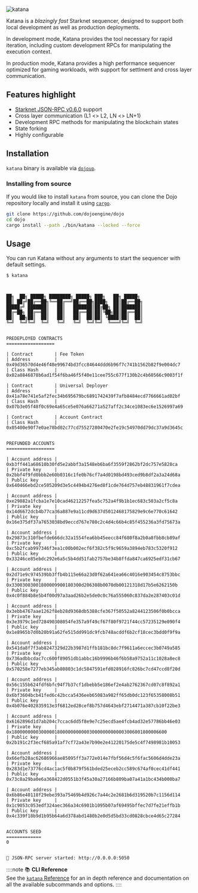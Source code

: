 ![katana](/katana-icon-word.png)

Katana is a _blazingly fast_ Starknet sequencer, designed to support both local development as well as production deployments.

In development mode, Katana provides the tool necessary for rapid iteration, including custom development RPCs for manipulating the execution context.

In production mode, Katana provides a high performance sequencer optimized for gaming workloads, with support for settlment and cross layer communication.

## Features highlight

- [Starknet JSON-RPC v0.6.0](https://github.com/starkware-libs/starknet-specs/tree/v0.6.0) support
- Cross layer communication (L1 <> L2, LN <> LN+1)
- Development RPC methods for manipulating the blockchain states
- State forking
- Highly configurable

## Installation

`katana` binary is available via [`dojoup`](/getting-started.md).

### Installing from source

If you would like to install `katana` from source, you can clone the Dojo repository locally and install it using [`cargo`](https://doc.rust-lang.org/cargo/).

```sh
git clone https://github.com/dojoengine/dojo
cd dojo
cargo install --path ./bin/katana --locked --force
```

## Usage

You can run Katana without any arguments to start the sequencer with default settings.

```console
$ katana
```

```console


██╗  ██╗ █████╗ ████████╗ █████╗ ███╗   ██╗ █████╗
██║ ██╔╝██╔══██╗╚══██╔══╝██╔══██╗████╗  ██║██╔══██╗
█████╔╝ ███████║   ██║   ███████║██╔██╗ ██║███████║
██╔═██╗ ██╔══██║   ██║   ██╔══██║██║╚██╗██║██╔══██║
██║  ██╗██║  ██║   ██║   ██║  ██║██║ ╚████║██║  ██║
╚═╝  ╚═╝╚═╝  ╚═╝   ╚═╝   ╚═╝  ╚═╝╚═╝  ╚═══╝╚═╝  ╚═╝


PREDEPLOYED CONTRACTS
==================

| Contract        | Fee Token
| Address         | 0x49d36570d4e46f48e99674bd3fcc84644ddd6b96f7c741b1562b82f9e004dc7
| Class Hash      | 0x02a8846878b6ad1f54f6ba46f5f40e11cee755c677f130b2c4b60566c9003f1f

| Contract        | Universal Deployer
| Address         | 0x41a78e741e5af2fec34b695679bc6891742439f7afb8484ecd7766661ad02bf
| Class Hash      | 0x07b3e05f48f0c69e4a65ce5e076a66271a527aff2c34ce1083ec6e1526997a69

| Contract        | Account Contract
| Class Hash      | 0x05400e90f7e0ae78bd02c77cd75527280470e2fe19c54970dd79dc37a9d3645c


PREFUNDED ACCOUNTS
==================

| Account address |  0xb3ff441a68610b30fd5e2abbf3a1548eb6ba6f3559f2862bf2dc757e5828ca
| Private key     |  0x2bbf4f9fd0bbb2e60b0316c1fe0b76cf7a4d0198bd493ced9b8df2a3a24d68a
| Public key      |  0x640466ebd2ce505209d3e5c4494b4276ed8f1cde764d757eb48831961f7cdea

| Account address |  0xe29882a1fcba1e7e10cad46212257fea5c752a4f9b1b1ec683c503a2cf5c8a
| Private key     |  0x14d6672dcb4b77ca36a887e9a11cd9d637d5012468175829e9c6e770c61642
| Public key      |  0x16e375df37a7653038bd9eccd767e780c2c4d4c66b4c85f455236a3fd75673a

| Account address |  0x29873c310fbefde666dc32a1554fea6bb45eecc84f680f8a2b0a8fbb8cb89af
| Private key     |  0xc5b2fcab997346f3ea1c00b002ecf6f382c5f9c9659a3894eb783c5320f912
| Public key      |  0x33246ce85ebdc292e6a5c5b4dd51fab2757be34b8ffda847ca6925edf31cb67

| Account address |  0x2d71e9c974539bb3ffb4b115e66a23d0f62a641ea66c4016e903454c8753bbc
| Private key     |  0x33003003001800009900180300d206308b0070db00121318d17b5e6262150b
| Public key      |  0x4c0f884b8e5b4f00d97a3aad26b2e5de0c0c76a555060c837da2e287403c01d

| Account address |  0x3ebb4767aae1262f8eb28d9368db5388cfe367f50552a8244123506f0b0bcca
| Private key     |  0x3e3979c1ed728490308054fe357a9f49cf67f80f9721f44cc57235129e090f4
| Public key      |  0x1e8965b7d0b20b91a62fe515dd991dc9fcb748acddf6b2cf18cec3bdd0f9f9a

| Account address |  0x541da8f7f3ab8247329d22b3987d1ffb181bc8dc7f9611a6eccec3b0749a585
| Private key     |  0x736adbbcdac7cc600f89051db1abbc16b9996b46f6b58a9752a11c1028a8ec8
| Public key      |  0x570258e7277eb345ab80803c1dc5847591efd028916fc826bc7cd47ccd8f20d

| Account address |  0x56c155b624fdf6bfc94f7b37cf1dbebb5e186ef2e4ab2762367cd07c8f892a1
| Private key     |  0x6bf3604bcb41fed6c42bcca5436eeb65083a982ff65db0dc123f65358008b51
| Public key      |  0x4b076e402835913e3f6812ed28cef8b757d4643ebf2714471a387cb10f22be3

| Account address |  0x6162896d1d7ab204c7ccac6dd5f8e9e7c25ecd5ae4fcb4ad32e57786bb46e03
| Private key     |  0x1800000000300000180000000000030000000000003006001800006600
| Public key      |  0x2b191c2f3ecf685a91af7cf72a43e7b90e2e41220175de5c4f7498981b10053

| Account address |  0x66efb28ac62686966ae85095ff3a772e014e7fbf56d4c5f6fac5606d4dde23a
| Private key     |  0x283d1e73776cd4ac1ac5f0b879f561bded25eceb2cc589c674af0cec41df441
| Public key      |  0x73c8a29ba0e6a368422d0551b3f45a30a27166b809ba07a41a1bc434b000ba7

| Account address |  0x6b86e40118f29ebe393a75469b4d926c7a44c2e2681b6d319520b7c1156d114
| Private key     |  0x1c9053c053edf324aec366a34c6901b1095b07af69495bffec7d7fe21effb1b
| Public key      |  0x4c339f18b9d1b95b64a6d378abd1480b2e0d5d5bd33cd0828cbce4d65c27284


ACCOUNTS SEED
=============
0


🚀 JSON-RPC server started: http://0.0.0.0:5050

```

::::note
📚 **CLI Reference**  
See the [`katana` Reference](/toolchain/katana/cli-reference.md) for an in depth reference and documentation on all the available subcommands and options.
::::
